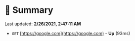 # 📖 Summary
Last updated: **2/26/2021, 2:47:11 AM**

- `GET` [https://google.com](https://google.com) - **Up** (93ms)
